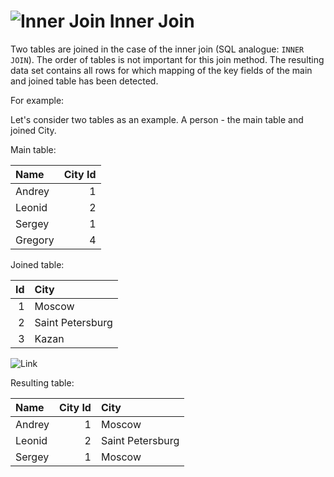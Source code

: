 # ![Inner Join](../../../images/icons/joindata/join-inner_default.svg) Inner Join

Two tables are joined in the case of the inner join (SQL analogue: `INNER JOIN`). The order of tables is not important for this join method.
The resulting data set contains all rows for which mapping of the key fields of the main and joined table has been detected.

For example:

Let's consider two tables as an example. A person - the main table and joined City.

Main table:

|Name|City Id|
|:-|-:|
|Andrey|1|
|Leonid|2|
|Sergey|1|
|Gregory|4|

Joined table:

|Id|City|
|-:|:-|
|1|Moscow|
|2|Saint Petersburg|
|3|Kazan|

![Link](./merge.svg)

Resulting table:

|Name|City Id|City|
|:-|-:|:-|
|Andrey|1|Moscow|
|Leonid|2|Saint Petersburg|
|Sergey|1|Moscow|
